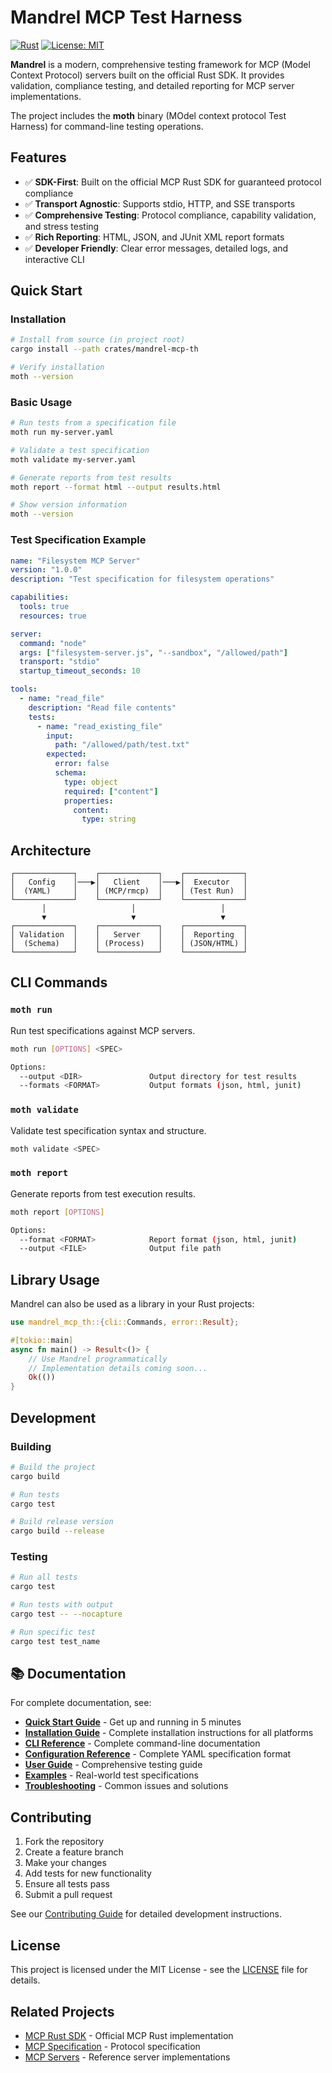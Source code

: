 # Mandrel MCP Test Harness

[![Rust](https://img.shields.io/badge/rust-1.70%2B-orange.svg)](https://www.rust-lang.org)
[![License: MIT](https://img.shields.io/badge/License-MIT-yellow.svg)](https://opensource.org/licenses/MIT)

**Mandrel** is a modern, comprehensive testing framework for MCP (Model Context Protocol) servers built on the official Rust SDK. It provides validation, compliance testing, and detailed reporting for MCP server implementations.

The project includes the **moth** binary (MOdel context protocol Test Harness) for command-line testing operations.

## Features

- ✅ **SDK-First**: Built on the official MCP Rust SDK for guaranteed protocol compliance
- ✅ **Transport Agnostic**: Supports stdio, HTTP, and SSE transports  
- ✅ **Comprehensive Testing**: Protocol compliance, capability validation, and stress testing
- ✅ **Rich Reporting**: HTML, JSON, and JUnit XML report formats
- ✅ **Developer Friendly**: Clear error messages, detailed logs, and interactive CLI

## Quick Start

### Installation

```bash
# Install from source (in project root)
cargo install --path crates/mandrel-mcp-th

# Verify installation
moth --version
```

### Basic Usage

```bash
# Run tests from a specification file
moth run my-server.yaml

# Validate a test specification
moth validate my-server.yaml

# Generate reports from test results
moth report --format html --output results.html

# Show version information
moth --version
```

### Test Specification Example

```yaml
name: "Filesystem MCP Server"
version: "1.0.0"
description: "Test specification for filesystem operations"

capabilities:
  tools: true
  resources: true

server:
  command: "node"
  args: ["filesystem-server.js", "--sandbox", "/allowed/path"]
  transport: "stdio"
  startup_timeout_seconds: 10

tools:
  - name: "read_file"
    description: "Read file contents"
    tests:
      - name: "read_existing_file"
        input:
          path: "/allowed/path/test.txt"
        expected:
          error: false
          schema:
            type: object
            required: ["content"]
            properties:
              content:
                type: string
```

## Architecture

```text
┌─────────────┐    ┌─────────────┐    ┌─────────────┐
│   Config    │───▶│   Client    │───▶│  Executor   │
│  (YAML)     │    │ (MCP/rmcp)  │    │ (Test Run)  │
└─────────────┘    └─────────────┘    └─────────────┘
       │                   │                   │
       ▼                   ▼                   ▼
┌─────────────┐    ┌─────────────┐    ┌─────────────┐
│ Validation  │    │   Server    │    │  Reporting  │
│  (Schema)   │    │ (Process)   │    │ (JSON/HTML) │
└─────────────┘    └─────────────┘    └─────────────┘
```

## CLI Commands

### `moth run`

Run test specifications against MCP servers.

```bash
moth run [OPTIONS] <SPEC>

Options:
  --output <DIR>               Output directory for test results
  --formats <FORMAT>           Output formats (json, html, junit)
```

### `moth validate`

Validate test specification syntax and structure.

```bash
moth validate <SPEC>
```

### `moth report`

Generate reports from test execution results.

```bash
moth report [OPTIONS]

Options:
  --format <FORMAT>            Report format (json, html, junit)
  --output <FILE>              Output file path
```

## Library Usage

Mandrel can also be used as a library in your Rust projects:

```rust
use mandrel_mcp_th::{cli::Commands, error::Result};

#[tokio::main]
async fn main() -> Result<()> {
    // Use Mandrel programmatically
    // Implementation details coming soon...
    Ok(())
}
```

## Development

### Building

```bash
# Build the project
cargo build

# Run tests
cargo test

# Build release version
cargo build --release
```

### Testing

```bash
# Run all tests
cargo test

# Run tests with output
cargo test -- --nocapture

# Run specific test
cargo test test_name
```

## 📚 Documentation

For complete documentation, see:

- **[Quick Start Guide](../../docs/test-harness/getting-started/quick-start.md)** - Get up and running in 5 minutes
- **[Installation Guide](../../docs/test-harness/getting-started/installation.md)** - Complete installation instructions for all platforms
- **[CLI Reference](../../docs/test-harness/cli-reference.md)** - Complete command-line documentation
- **[Configuration Reference](../../docs/test-harness/configuration-reference.md)** - Complete YAML specification format
- **[User Guide](../../docs/test-harness/user-guide.md)** - Comprehensive testing guide
- **[Examples](../../docs/test-harness/examples/)** - Real-world test specifications
- **[Troubleshooting](../../docs/test-harness/troubleshooting.md)** - Common issues and solutions

## Contributing

1. Fork the repository
2. Create a feature branch
3. Make your changes
4. Add tests for new functionality
5. Ensure all tests pass
6. Submit a pull request

See our [Contributing Guide](../../docs/test-harness/contributing.md) for detailed development instructions.

## License

This project is licensed under the MIT License - see the [LICENSE](../../LICENSE) file for details.

## Related Projects

- [MCP Rust SDK](https://github.com/modelcontextprotocol/rust-sdk) - Official MCP Rust implementation
- [MCP Specification](https://spec.modelcontextprotocol.io/) - Protocol specification
- [MCP Servers](https://github.com/modelcontextprotocol/servers) - Reference server implementations 